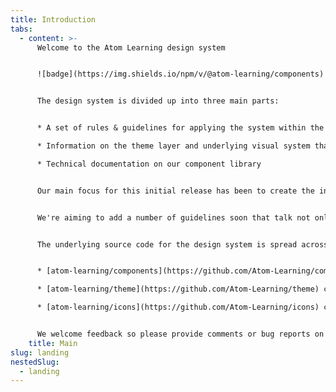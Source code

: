```yaml
---
title: Introduction
tabs:
  - content: >-
      Welcome to the Atom Learning design system


      ![badge](https://img.shields.io/npm/v/@atom-learning/components) ![badge](https://img.shields.io/github/workflow/status/Atom-Learning/components/Test%20&%20validate) ![badge](https://img.shields.io/bundlephobia/minzip/@atom-learning/components)


      The design system is divided up into three main parts:


      * A set of rules & guidelines for applying the system within the context of Atom Learning

      * Information on the theme layer and underlying visual system that powers the design-system

      * Technical documentation on our component library


      Our main focus for this initial release has been to create the in-depth technical documentation for our [component library](https://design.atomlearning.technology/components/introduction). There is also an initial draft of the [theme](https://design.atomlearning.technology/theme/colours) content written, for use mainly as a visual reference for the scales and systems that form our design system. We also have a [gallery view](https://design.atomlearning.technology/components) of all our components in one place.


      We're aiming to add a number of guidelines soon that talk not only about the components and how to use them, but also how best to combine them and use them in context for a greater user experience. We hope to include detailed guidance on more specific UX patterns like data capture through forms, consistent navigation patterns, tone of voice, how to best handle error & empty states, how to prioritise interface elements, and others.


      The underlying source code for the design system is spread across three repositories:


      * [atom-learning/components](https://github.com/Atom-Learning/components) contains our React component library code

      * [atom-learning/theme](https://github.com/Atom-Learning/theme) contains our design tokens and the transformations for JS and Sass

      * [atom-learning/icons](https://github.com/Atom-Learning/icons) contains our React SVG icon system


      We welcome feedback so please provide comments or bug reports on our [Github repository](https://github.com/Atom-Learning/components/issues).
    title: Main
slug: landing
nestedSlug:
  - landing
---
```

